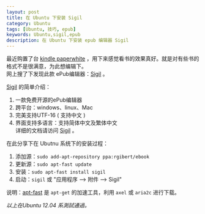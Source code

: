 ```yaml
---
layout: post
title: 在 Ubuntu 下安装 Sigil 
category: Ubuntu
tags: [Ubuntu, 技巧, epub]
keywords: Ubuntu,sigil,epub
description: 在 Ubuntu 下安装 epub 编辑器 Sigil 
---
```

最近购置了台 [kindle paperwhite][1] ，用下来感觉看书的效果真好。就是对有些书的格式不是很满意，为此想编辑下。  
网上搜了下发现此款 ePub编辑器：[Sigil][2]  。  

[Sigil][2] 的简单介绍：  
1. 一款免费开源的ePub编辑器  
2. 跨平台：windows、linux、Mac  
3. 完美支持UTF-16 ( 支持中文 )  
4. 界面支持多语言：支持简体中文及繁体中文  
详细的文档请访问 [Sigil][2] 。  

在此分享下在 Ubutnu  系统下的安装过程：  
1. 添加源：`sudo add-apt-repository ppa:rgibert/ebook`  
2. 更新源：`sudo apt-fast update`  
3. 安装：`sudo apt-fast install sigil`  
4. 启动：`sigil` 或 "应用程序 --> 附件 --> Sigil"  

说明：[apt-fast][3] 是 `apt-get` 的加速工具，利用 `axel` 或 `aria2c` 进行下载。  
 
 *以上在Ubuntu 12.04 系測試通過。*

[1]:http://www.amazon.com/Kindle-Paperwhite-Touch-light/dp/B007OZNZG0
[2]:https://code.google.com/p/sigil/
[3]:https://github.com/ilikenwf/apt-fast

